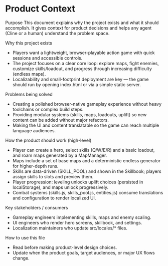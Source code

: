 # Product Context

Purpose
This document explains why the project exists and what it should accomplish. It gives context for product decisions and helps any agent (Cline or a human) understand the problem space.

Why this project exists
- Players want a lightweight, browser-playable action game with quick sessions and accessible controls.
- The project focuses on a clear core loop: explore maps, fight enemies, customize skills/loadout, and progress through increasing difficulty (endless maps).
- Localizability and small-footprint deployment are key — the game should run by opening index.html or via a simple static server.

Problems being solved
- Creating a polished browser-native gameplay experience without heavy toolchains or complex build steps.
- Providing modular systems (skills, maps, loadouts, uplift) so new content can be added without major refactors.
- Making the UI and content translatable so the game can reach multiple language audiences.

How the product should work (high-level)
- Player can create a hero, select skills (Q/W/E/R) and a basic loadout, and roam maps generated by a MapManager.
- Maps include a set of base maps and a deterministic endless generator for higher-depth runs.
- Skills are data-driven (SKILL_POOL) and shown in the Skillbook; players assign skills to slots and preview them.
- Player progression: leveling unlocks uplift choices (persisted in localStorage), and maps unlock progressively.
- Combat systems (skills.js, skills_pool.js, entities.js) consume translations and configuration to render localized UI.

Key stakeholders / consumers
- Gameplay engineers implementing skills, maps and enemy scaling.
- UI engineers who render hero screens, skillbook, and settings.
- Localization maintainers who update src/locales/* files.

How to use this file
- Read before making product-level design choices.
- Update when the product goals, target audiences, or major UX flows change.
